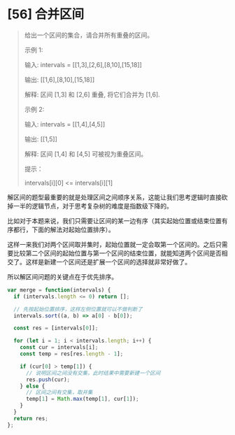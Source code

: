 # [56] 合并区间

> 给出一个区间的集合，请合并所有重叠的区间。
>
> 示例 1:
>
> 输入: intervals = [[1,3],[2,6],[8,10],[15,18]]
>
> 输出: [[1,6],[8,10],[15,18]]
>
> 解释: 区间 [1,3] 和 [2,6] 重叠, 将它们合并为 [1,6].
>
> 示例 2:
>
> 输入: intervals = [[1,4],[4,5]]
>
> 输出: [[1,5]]
>
> 解释: 区间 [1,4] 和 [4,5] 可被视为重叠区间。
>
> 提示：
>
> intervals[i][0] <= intervals[i][1]

解区间的题型最重要的就是处理区间之间顺序关系，这能让我们思考逻辑时直接砍掉一半的逻辑节点，对于思考复杂树的难度是指数级下降的。

比如对于本题来说，我们只需要让区间的某一边有序（其实起始位置或结束位置有序都行，下面的解法对起始位置排序）。

这样一来我们对两个区间取并集时，起始位置就一定会取第一个区间的。之后只需要比较第二个区间的起始位置与第一个区间的结束位置，就能知道两个区间是否相交了。这样是新建一个区间还是扩展一个区间的选择就非常好做了。

所以解区间问题的关键点在于优先排序。

```js
var merge = function(intervals) {
  if (intervals.length <= 0) return [];

  // 先按起始位置排序，这样左侧位置就可以不做判断了
  intervals.sort((a, b) => a[0] - b[0]);

  const res = [intervals[0]];

  for (let i = 1; i < intervals.length; i++) {
    const cur = intervals[i];
    const temp = res[res.length - 1];

    if (cur[0] > temp[1]) {
      // 说明区间之间没有交集，此时结果中需要新建一个区间
      res.push(cur);
    } else {
      // 区间之间有交集，取并集
      temp[1] = Math.max(temp[1], cur[1]);
    }
  }
  return res;
};
```
